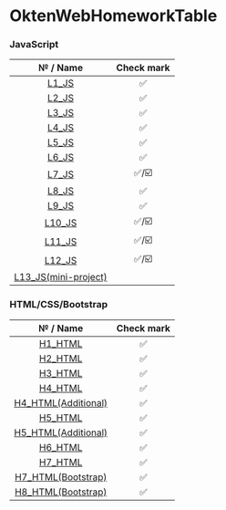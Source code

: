 # OktenWebHomeworkTable

### JavaScript
|   № / Name | Check mark  |
| :----------: | :----------:  |
|   [L1_JS](https://github.com/IFalcoNI/OktenWebHomework/tree/main/JavaScript/L1_JS)  |     ✅      |
|   [L2_JS](https://github.com/IFalcoNI/OktenWebHomework/tree/main/JavaScript/L2_JS)  |     ✅      |
|   [L3_JS](https://github.com/IFalcoNI/OktenWebHomework/tree/main/JavaScript/L3_JS)  |     ✅      |
|   [L4_JS](https://github.com/IFalcoNI/OktenWebHomework/tree/main/JavaScript/L4_JS)  |     ✅      |
|   [L5_JS](https://github.com/IFalcoNI/OktenWebHomework/tree/main/JavaScript/L5_JS)  |     ✅      |
|   [L6_JS](https://github.com/IFalcoNI/OktenWebHomework/tree/main/JavaScript/L6_JS)  |     ✅      |
|   [L7_JS](https://github.com/IFalcoNI/OktenWebHomework/tree/main/JavaScript/L7_JS)  |     ✅/☑️      |
|   [L8_JS](https://github.com/IFalcoNI/OktenWebHomework/tree/main/JavaScript/L8_JS)  |     ✅      |
|   [L9_JS](https://github.com/IFalcoNI/OktenWebHomework/tree/main/JavaScript/L9_JS)  |     ✅      |
|   [L10_JS](https://github.com/IFalcoNI/OktenWebHomework/tree/main/JavaScript/L10_JS)  |     ✅/☑️      |
|   [L11_JS](https://github.com/IFalcoNI/OktenWebHomework/tree/main/JavaScript/L11_JS)  |     ✅/☑️    |
|   [L12_JS](https://github.com/IFalcoNI/OktenWebHomework/tree/main/JavaScript/L12_JS)  |     ✅/☑️    |
|   [L13_JS(mini-project)](https://github.com/IFalcoNI/OktenWebHomework/tree/main/JavaScript/L13_JS)  |          |


### HTML/CSS/Bootstrap
|   № / Name | Check mark  |
| :----------: | :----------:  |
|   [H1_HTML](https://github.com/IFalcoNI/OktenWebHomework/tree/main/HTML/H1_HTML)  |     ✅      |
|   [H2_HTML](https://github.com/IFalcoNI/OktenWebHomework/tree/main/HTML/H2_HTML)  |     ✅      |
|   [H3_HTML](https://github.com/IFalcoNI/OktenWebHomework/tree/main/HTML/H3_HTML)  |     ✅      |
|   [H4_HTML](https://github.com/IFalcoNI/OktenWebHomework/tree/main/HTML/H4_HTML)  |     ✅      |
|   [H4_HTML(Additional)](https://github.com/IFalcoNI/OktenWebHomework/tree/main/HTML/H4_HTML/Additional)  |     ✅      |
|   [H5_HTML](https://github.com/IFalcoNI/OktenWebHomework/tree/main/HTML/H5_HTML)  |      ✅     |
|   [H5_HTML(Additional)](https://github.com/IFalcoNI/OktenWebHomework/tree/main/HTML/H5_HTML/Additional)  |     ✅       |
|   [H6_HTML](https://github.com/IFalcoNI/OktenWebHomework/tree/main/HTML/H6_HTML)  |    ✅       |
|   [H7_HTML](https://github.com/IFalcoNI/OktenWebHomework/tree/main/HTML/H7_HTML)  |     ✅      |
|   [H7_HTML(Bootstrap)](https://github.com/IFalcoNI/OktenWebHomework/tree/main/HTML/H7_HTML/BootstrapEdition)  |     ✅      |
|   [H8_HTML(Bootstrap)](https://github.com/IFalcoNI/OktenWebHomework/tree/main/HTML/H8_HTML)  |    ✅      |
